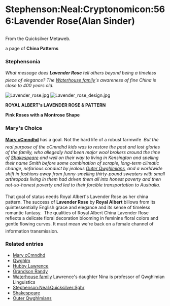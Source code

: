 
# Stephenson:Neal:Cryptonomicon:566:Lavender Rose(Alan Sinder)

From the Quicksilver Metaweb.

a page of **China Patterns**
### Stephensonia


*What message does **Lavender Rose** tell others beyond being a timeless piece of elegance? The [Waterhouse family](/waterhouse-family)'s awareness of fine China is close to 400 years old.*


![Lavender_rose.jpg](/images/Lavender_rose.jpg)
![Lavender_rose_design.jpg](/images/Lavender_rose_design.jpg)  

**ROYAL ALBERT's LAVENDER ROSE & PATTERN**  

**Pink Roses with a Montrose Shape**  



### Mary's Choice


**[Mary cCmndhd](/mary-ccmndhd)** has a goal. Not the hard life of a robust farmwife * But the real purpose of the cCmndhd kids was to restore the past and lost glories of the family, who allegedly had been major wool brokers around the time of [Shakespeare](/william-shakespeare) and well on their way to living in Kensington and spelling their name Smith before some combination of scrapie, long-term climatic change, nefarious conduct by jealous [Outer Qwghlmians](/outer-qwghlm), and a worldwide shift in fashions away from funny-smelling thirty-pound sweaters with small arthropods living in them had driven them all into honest poverty and then not-so-honest poverty and led to their forcible transportation to Australia. *

That goal of status needs Royal Albert's Lavender Rose as her china pattern. The success of **Lavender Rose** by **Royal Albert** billows from its quintessentially English grace and elegance and its sense of timeless romantic fantasy.  The qualities of Royal Albert China Lavender Rose reflects a delicate floral decoration blooming in feminine floral colors and gentle flowing curves. It must mean we're back on a female channel of information transmission.

### Related entries


* [Mary cCmndhd](/mary-ccmndhd)
* [Qwghlm](/qwghlm)
* [Hubby Lawrence](/lawrence-waterhouse)
* [Grandson Randy](/randy-waterhouse)
* [Waterhouse family](/waterhouse-family) Lawrence's daughter Nina is professor of Qwghlmian Linguistics
* [Stephenson:Neal:Quicksilver:Sghr](/stephenson-neal-quicksilver-sghr)
* [Shakespeare](/william-shakespeare)
* [Outer Qwghlmians](/outer-qwghlm)

